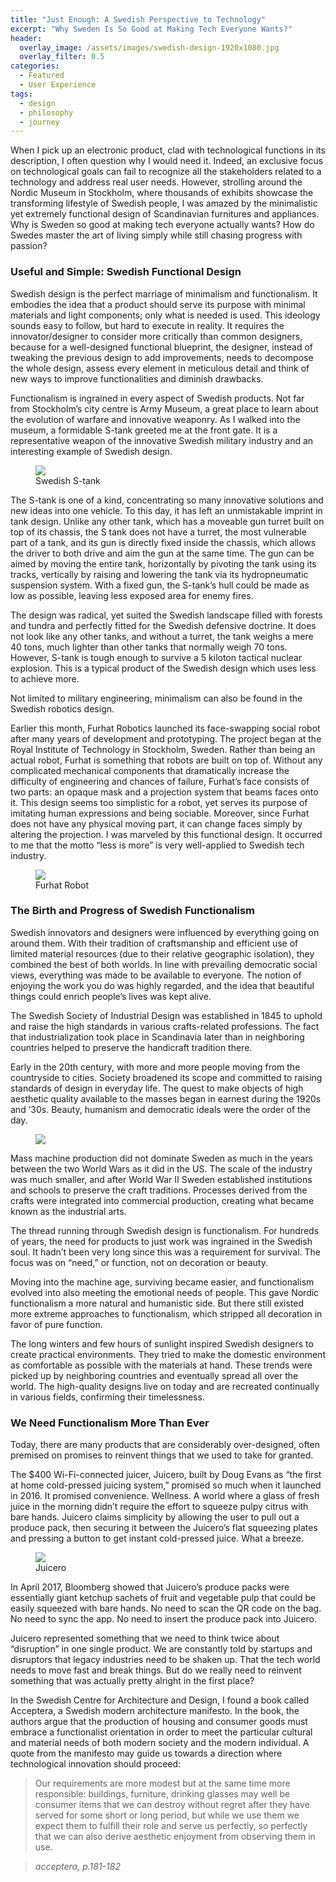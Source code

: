 ```yaml
---
title: "Just Enough: A Swedish Perspective to Technology"
excerpt: "Why Sweden Is So Good at Making Tech Everyone Wants?"
header:
  overlay_image: /assets/images/swedish-design-1920x1080.jpg
  overlay_filter: 0.5
categories:
  - Featured
  - User Experience
tags:
  - design
  - philosophy
  - journey
---
```


When I pick up an electronic product, clad with technological functions in its description, I often question why I would need it. Indeed, an exclusive focus on technological goals can fail to recognize all the stakeholders related to a technology and address real user needs. However, strolling around the Nordic Museum in Stockholm, where thousands of exhibits showcase the transforming lifestyle of Swedish people, I was amazed by the minimalistic yet extremely functional design of Scandinavian furnitures and appliances. Why is Sweden so good at making tech everyone actually wants? How do Swedes master the art of living simply while still chasing progress with passion?

### Useful and Simple: Swedish Functional Design

Swedish design is the perfect marriage of minimalism and functionalism. It embodies the idea that a product should serve its purpose with minimal materials and light components; only what is needed is used. This ideology sounds easy to follow, but hard to execute in reality. It requires the innovator/designer to consider more critically than common designers, because for a well-designed functional blueprint, the designer, instead of tweaking the previous design to add improvements, needs to decompose the whole design, assess every element in meticulous detail and think of new ways to improve functionalities and diminish drawbacks.

Functionalism is ingrained in every aspect of Swedish products. Not far from Stockholm’s city centre is Army Museum, a great place to learn about the evolution of warfare and innovative weaponry. As I walked into the museum, a formidable S-tank greeted me at the front gate. It is a representative weapon of the innovative Swedish military industry and an interesting example of  Swedish design.

<figure>
	<a href="/assets/images/s-tank.jpg"><img src="/assets/images/s-tank.jpg"></a>
	<figcaption>Swedish S-tank</figcaption>
</figure>

The S-tank is one of a kind, concentrating so many innovative solutions and new ideas into one vehicle. To this day, it has left an unmistakable imprint in tank design. Unlike any other tank, which has a moveable gun turret built on top of its chassis, the S tank does not have a turret, the most vulnerable part of a tank, and its gun is directly fixed inside the chassis, which allows the driver to both drive and aim the gun at the same time. The gun can be aimed by moving the entire tank, horizontally by pivoting the tank using its tracks, vertically by raising and lowering the tank via its hydropneumatic suspension system. With a fixed gun, the S-tank’s hull could be made as low as possible, leaving less exposed area for enemy fires.

The design was radical, yet suited the Swedish landscape filled with forests and tundra and perfectly fitted for the Swedish defensive doctrine. It does not look like any other tanks, and without a turret, the tank weighs a mere 40 tons, much lighter than other tanks that normally weigh 70 tons. However, S-tank is tough enough to survive a 5 kiloton tactical nuclear explosion. This is a typical product of the Swedish design which uses less to achieve more.

Not limited to military engineering, minimalism can also be found in the Swedish robotics design.

Earlier this month, Furhat Robotics launched its face-swapping social robot after many years of development and prototyping. The project began at the Royal Institute of Technology in Stockholm, Sweden. Rather than being an actual robot, Furhat is something that robots are built on top of. Without any complicated mechanical components that dramatically increase the difficulty of engineering and chances of failure, Furhat’s face consists of two parts: an opaque mask and a projection system that beams faces onto it. This design seems too simplistic for a robot, yet serves its purpose of imitating human expressions and being sociable. Moreover, since Furhat does not have any physical moving part, it can change faces simply by altering the projection.  I was marveled by this functional design. It occurred to me that the motto “less is more” is very well-applied to Swedish tech industry.

<figure>
	<a href="/assets/images/furhat-robotics.jpg"><img src="/assets/images/furhat-robotics.jpg"></a>
	<figcaption>Furhat Robot</figcaption>
</figure>

### The Birth and Progress of Swedish Functionalism

Swedish innovators and designers were influenced by everything going on around them. With their tradition of craftsmanship and efficient use of limited material resources (due to their relative geographic isolation), they combined the best of both worlds. In line with prevailing democratic social views, everything was made to be available to everyone. The notion of enjoying the work you do was highly regarded, and the idea that beautiful things could enrich people’s lives was kept alive.

The Swedish Society of Industrial Design was established in 1845 to uphold and raise the high standards in various crafts-related professions. The fact that industrialization took place in Scandinavia later than in neighboring countries helped to preserve the handicraft tradition there.

Early in the 20th century, with more and more people moving from the countryside to cities.  Society broadened its scope and committed to raising standards of design in everyday life. The quest to make objects of high aesthetic quality available to the masses began in earnest during the 1920s and ’30s. Beauty, humanism and democratic ideals were the order of the day.

<figure>
	<a href="/assets/images/swedish-home.jpg"><img src="/assets/images/swedish-home.jpg"></a>
</figure>

Mass machine production did not dominate Sweden as much in the years between the two World Wars as it did in the US. The scale of the industry was much smaller, and after World War II Sweden established institutions and schools to preserve the craft traditions. Processes derived from the crafts were integrated into commercial production, creating what became known as the industrial arts.

The thread running through Swedish design is functionalism. For hundreds of years, the need for products to just work was ingrained in the Swedish soul. It hadn’t been very long since this was a requirement for survival. The focus was on “need,” or function, not on decoration or beauty.

Moving into the machine age, surviving became easier, and functionalism evolved into also meeting the emotional needs of people. This gave Nordic functionalism a more natural and humanistic side. But there still existed more extreme approaches to functionalism, which stripped all decoration in favor of pure function.

The long winters and few hours of sunlight inspired Swedish designers to create practical environments. They tried to make the domestic environment as comfortable as possible with the materials at hand. These trends were picked up by neighboring countries and eventually spread all over the world. The high-quality designs live on today and are recreated continually in various fields, confirming their timelessness.

### We Need Functionalism More Than Ever

Today, there are many products that are considerably over-designed, often premised on promises to reinvent things that we used to take for granted.

The $400 Wi-Fi-connected juicer, Juicero, built by Doug Evans as “the first at home cold-pressed juicing system,” promised so much when it launched in 2016. It promised convenience. Wellness. A world where a glass of fresh juice in the morning didn’t require the effort to squeeze pulpy citrus with bare hands. Juicero claims simplicity by allowing the user to pull out a produce pack, then securing it between the Juicero’s flat squeezing plates and pressing a button to get instant cold-pressed juice. What a breeze.

<figure>
	<a href="/assets/images/juicero.jpg"><img src="/assets/images/juicero.jpg"></a>
	<figcaption>Juicero</figcaption>
</figure>

In April 2017, Bloomberg showed that Juicero’s produce packs were essentially giant ketchup sachets of fruit and vegetable pulp that could be easily squeezed with bare hands. No need to scan the QR code on the bag. No need to sync the app. No need to insert the produce pack into Juicero.

Juicero represented something that we need to think twice about “disruption” in one single product. We are constantly told by startups and disruptors that legacy industries need to be shaken up. That the tech world needs to move fast and break things. But do we really need to reinvent something that was actually pretty alright in the first place?

In the Swedish Centre for Architecture and Design, I found a book called Acceptera,  a Swedish modern architecture manifesto. In the book, the authors argue that the production of housing and consumer goods must embrace a functionalist orientation in order to meet the particular cultural and material needs of both modern society and the modern individual. A quote from the manifesto may guide us towards a direction where technological innovation should proceed:

> Our requirements are more modest but at the same time more responsible: buildings, furniture, drinking glasses may well be consumer items that we can destroy without regret after they have served for some short or long period, but while we use them we expect them to fulfill their role and serve us perfectly, so perfectly that we can also derive aesthetic enjoyment from observing them in use.

> <cite>acceptera, p.181-182</cite>